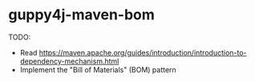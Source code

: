 # guppy4j-maven-bom

TODO: 
- Read https://maven.apache.org/guides/introduction/introduction-to-dependency-mechanism.html
- Implement the "Bill of Materials" (BOM) pattern

